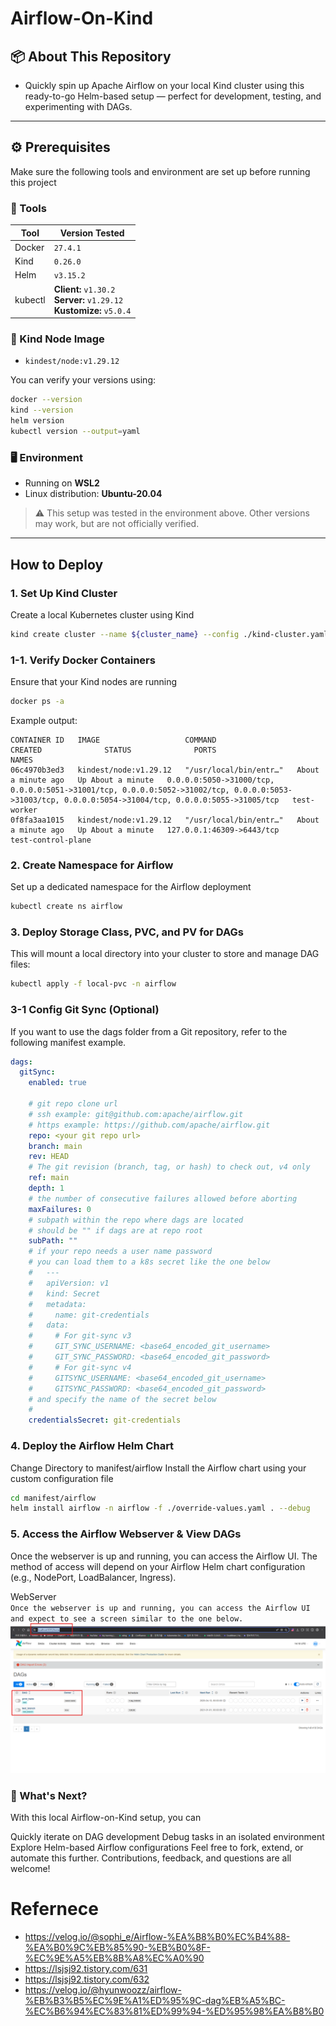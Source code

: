 # Airflow-On-Kind
## 📦 About This Repository
* Quickly spin up Apache Airflow on your local Kind cluster using this ready-to-go Helm-based setup — perfect for development, testing, and experimenting with DAGs.

---

## ⚙️ Prerequisites

Make sure the following tools and environment are set up before running this project

### 🧰 Tools

| Tool      | Version Tested                                      |
|-----------|------------------------------------------------------|
| Docker    | `27.4.1`                                             |
| Kind      | `0.26.0`                                             |
| Helm      | `v3.15.2`                                            |
| kubectl   | **Client:** `v1.30.2` <br> **Server:** `v1.29.12` <br> **Kustomize:** `v5.0.4` |

### 🧱 Kind Node Image

- `kindest/node:v1.29.12`

You can verify your versions using:

```bash
docker --version
kind --version
helm version
kubectl version --output=yaml
```

### 🖥️ Environment

- Running on **WSL2**
- Linux distribution: **Ubuntu-20.04**

> ⚠️ This setup was tested in the environment above. Other versions may work, but are not officially verified.

---

## How to Deploy
### 1. Set Up Kind Cluster
Create a local Kubernetes cluster using Kind
```bash
kind create cluster --name ${cluster_name} --config ./kind-cluster.yaml
```

### 1-1. Verify Docker Containers
Ensure that your Kind nodes are running
```bash
docker ps -a
```
Example output:
```
CONTAINER ID   IMAGE                   COMMAND                  CREATED              STATUS              PORTS                                                                                                                                                  NAMES
06c4970b3ed3   kindest/node:v1.29.12   "/usr/local/bin/entr…"   About a minute ago   Up About a minute   0.0.0.0:5050->31000/tcp, 0.0.0.0:5051->31001/tcp, 0.0.0.0:5052->31002/tcp, 0.0.0.0:5053->31003/tcp, 0.0.0.0:5054->31004/tcp, 0.0.0.0:5055->31005/tcp   test-worker
0f8fa3aa1015   kindest/node:v1.29.12   "/usr/local/bin/entr…"   About a minute ago   Up About a minute   127.0.0.1:46309->6443/tcp                                                                                                                              test-control-plane
```

### 2. Create Namespace for Airflow
Set up a dedicated namespace for the Airflow deployment
```bash
kubectl create ns airflow
```

### 3. Deploy Storage Class, PVC, and PV for DAGs
This will mount a local directory into your cluster to store and manage DAG files:
```bash
kubectl apply -f local-pvc -n airflow
```
### 3-1 Config Git Sync (Optional)
If you want to use the dags folder from a Git repository, refer to the following manifest example.
```yaml
dags:
  gitSync:
    enabled: true

    # git repo clone url
    # ssh example: git@github.com:apache/airflow.git
    # https example: https://github.com/apache/airflow.git
    repo: <your git repo url>
    branch: main
    rev: HEAD
    # The git revision (branch, tag, or hash) to check out, v4 only
    ref: main
    depth: 1
    # the number of consecutive failures allowed before aborting
    maxFailures: 0
    # subpath within the repo where dags are located
    # should be "" if dags are at repo root
    subPath: ""
    # if your repo needs a user name password
    # you can load them to a k8s secret like the one below
    #   ---
    #   apiVersion: v1
    #   kind: Secret
    #   metadata:
    #     name: git-credentials
    #   data:
    #     # For git-sync v3
    #     GIT_SYNC_USERNAME: <base64_encoded_git_username>
    #     GIT_SYNC_PASSWORD: <base64_encoded_git_password>
    #     # For git-sync v4
    #     GITSYNC_USERNAME: <base64_encoded_git_username>
    #     GITSYNC_PASSWORD: <base64_encoded_git_password>
    # and specify the name of the secret below
    #
    credentialsSecret: git-credentials
```

### 4. Deploy the Airflow Helm Chart
Change Directory to manifest/airflow  Install the Airflow chart using your custom configuration file
```bash
cd manifest/airflow
helm install airflow -n airflow -f ./override-values.yaml . --debug
```

### 5. Access the Airflow Webserver & View DAGs
Once the webserver is up and running, you can access the Airflow UI. The method of access will depend on your Airflow Helm chart configuration (e.g., NodePort, LoadBalancer, Ingress).

WebServer <br>
``Once the webserver is up and running, you can access the Airflow UI and expect to see a screen similar to the one below.``
![WebServer](image.png)

### 🔬 What's Next?
With this local Airflow-on-Kind setup, you can

Quickly iterate on DAG development
Debug tasks in an isolated environment
Explore Helm-based Airflow configurations
Feel free to fork, extend, or automate this further. Contributions, feedback, and questions are all welcome!
# Refernece
* https://velog.io/@sophi_e/Airflow-%EA%B8%B0%EC%B4%88-%EA%B0%9C%EB%85%90-%EB%B0%8F-%EC%9E%A5%EB%8B%A8%EC%A0%90
* https://lsjsj92.tistory.com/631
* https://lsjsj92.tistory.com/632
* https://velog.io/@hyunwoozz/airflow-%EB%B3%B5%EC%9E%A1%ED%95%9C-dag%EB%A5%BC-%EC%B6%94%EC%83%81%ED%99%94-%ED%95%98%EA%B8%B0
